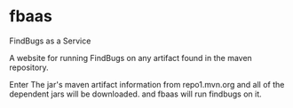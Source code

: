 fbaas
=====

FindBugs as a Service


A website for running FindBugs on any artifact found in the maven repository.


Enter The jar's maven artifact information from repo1.mvn.org and all of the dependent jars will
be downloaded. and fbaas will run findbugs on it.
